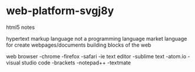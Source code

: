 # web-platform-svgj8y

html5 notes

hypertext markup language
not a programming language
market language for create webpages/documents
building blocks of the web

web browser
-chrome
-firefox
-safari
-ie
text editor
-sublime text
-atom.io
-visual studio code
-brackets
-notepad++
-textmate
